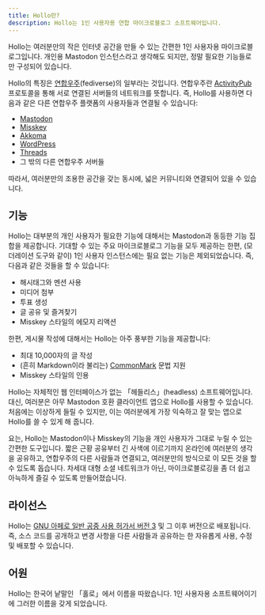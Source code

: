 ```yaml
---
title: Hollo란?
description: Hollo는 1인 사용자용 연합 마이크로블로그 소프트웨어입니다.
---
```


Hollo는 여러분만의 작은 인터넷 공간을 만들 수 있는 간편한 1인 사용자용 마이크로블로그입니다.
개인용 Mastodon 인스턴스라고 생각해도 되지만, 정말 필요한 기능들로만 구성되어 있습니다.

Hollo의 특징은 [연합우주][](fediverse)의 일부라는 것입니다.
연합우주란 [ActivityPub] 프로토콜을 통해 서로 연결된 서버들의 네트워크를 뜻합니다.
즉, Hollo를 사용하면 다음과 같은 다른 연합우주 플랫폼의 사용자들과 연결될 수 있습니다:

 -  [Mastodon]
 -  [Misskey]
 -  [Akkoma]
 -  [WordPress]
 -  [Threads]
 -  그 밖의 다른 연합우주 서버들

따라서, 여러분만의 조용한 공간을 갖는 동시에, 넓은 커뮤니티와 연결되어 있을 수 있습니다.

[연합우주]: https://ko.wikipedia.org/wiki/%EC%97%B0%ED%95%A9_%EC%9A%B0%EC%A3%BC
[ActivityPub]: https://activitypub.rocks/
[Mastodon]: https://joinmastodon.org/ko
[Misskey]: https://misskey-hub.net/ko/
[Akkoma]: https://akkoma.social/
[WordPress]: https://ko.wordpress.org/
[Threads]: https://www.threads.net/


기능
----

Hollo는 대부분의 개인 사용자가 필요한 기능에 대해서는 Mastodon과 동등한 기능 집합을 제공합니다.
기대할 수 있는 주요 마이크로블로그 기능을 모두 제공하는 한편,
(모더레이션 도구와 같이) 1인 사용자 인스턴스에는 필요 없는 기능은 제외되었습니다.
즉, 다음과 같은 것들을 할 수 있습니다:

 -  해시태그와 멘션 사용
 -  미디어 첨부
 -  투표 생성
 -  글 공유 및 즐겨찾기
 -  Misskey 스타일의 에모지 리액션

한편, 게시물 작성에 대해서는 Hollo는 아주 풍부한 기능을 제공합니다:

 -  최대 10,000자의 글 작성
 -  (흔히 Markdown이라 불리는) [CommonMark] 문법 지원
 -  Misskey 스타일의 인용

Hollo는 자체적인 웹 인터페이스가 없는 「헤들리스」(headless) 소프트웨어입니다.
대신, 여러분은 아무 Mastodon 호환 클라이언트 앱으로 Hollo를 사용할 수 있습니다.
처음에는 이상하게 들릴 수 있지만,
이는 여러분에게 가장 익숙하고 잘 맞는 앱으로 Hollo를 쓸 수 있게 해 줍니다.

요는, Hollo는 Mastodon이나 Misskey의 기능을 개인 사용자가 그대로 누릴 수 있는 간편한 도구입니다.
짧은 근황 공유부터 긴 사색에 이르기까지 온라인에 여러분의 생각을 공유하고,
연합우주의 다른 사람들과 연결되고,
여러분만의 방식으로 이 모든 것을 할 수 있도록 돕습니다.
차세대 대형 소셜 네트워크가 아닌, 마이크로블로깅을 좀 더 쉽고 아늑하게 즐길 수 있도록 만들어졌습니다.

[CommonMark]: https://commonmark.org/


라이선스
--------

Hollo는 [GNU 아페로 일반 공중 사용 허가서 버전 3][AGPLv3] 및 그 이후 버전으로 배포됩니다.
즉, 소스 코드를 공개하고 변경 사항을 다른 사람들과 공유하는 한 자유롭게 사용, 수정 및 배포할 수 있습니다.

[AGPLv3]: https://www.gnu.org/licenses/agpl-3.0


어원
----

Hollo는 한국어 낱말인 「홀로」에서 이름을 따왔습니다.
1인 사용자용 소프트웨어이기에 그러한 이름을 갖게 되었습니다.
